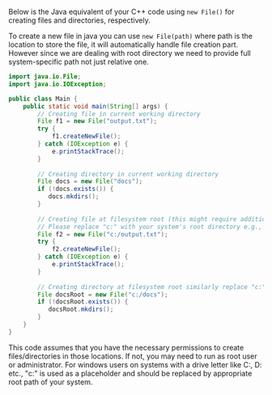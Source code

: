 Below is the Java equivalent of your C++ code using `new File()` for creating files and directories, respectively. 

To create a new file in java you can use `new File(path)` where path is the location to store the file, it will automatically handle file creation part. However since we are dealing with root directory we need to provide full system-specific path not just relative one. 

```java
import java.io.File;
import java.io.IOException;

public class Main {
    public static void main(String[] args) {
        // Creating file in current working directory
        File f1 = new File("output.txt");
        try {
            f1.createNewFile();
        } catch (IOException e) {
            e.printStackTrace();
        }
        
        // Creating directory in current working directory
        File docs = new File("docs");
        if (!docs.exists()) {
           docs.mkdirs(); 
        }
         
        // Creating file at filesystem root (this might require additional permissions)
        // Please replace "c:" with your system's root directory e.g., "/" for Unix/Linux, "C:\\" for Windows
        File f2 = new File("c:/output.txt"); 
        try {
            f2.createNewFile();
        } catch (IOException e) {
            e.printStackTrace();
        }
        
        // Creating directory at filesystem root similarly replace "c:" with your system's root directory
        File docsRoot = new File("c:/docs"); 
        if (!docsRoot.exists()) {
           docsRoot.mkdirs(); 
        }
    }
}
```
This code assumes that you have the necessary permissions to create files/directories in those locations. If not, you may need to run as root user or administrator. For windows users on systems with a drive letter like C:, D: etc., "c:" is used as a placeholder and should be replaced by appropriate root path of your system.

